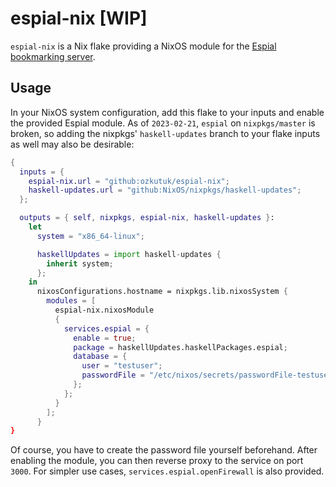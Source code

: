 # espial-nix [WIP]

`espial-nix` is a Nix flake providing a NixOS module for the [Espial bookmarking server][espial].

## Usage

In your NixOS system configuration, add this flake to your inputs and enable the provided Espial module. As of `2023-02-21`, `espial` on `nixpkgs/master` is broken, so adding the nixpkgs' `haskell-updates` branch to your flake inputs as well may also be desirable:

```nix
{
  inputs = {
    espial-nix.url = "github:ozkutuk/espial-nix";
    haskell-updates.url = "github:NixOS/nixpkgs/haskell-updates";
  };

  outputs = { self, nixpkgs, espial-nix, haskell-updates }:
    let
      system = "x86_64-linux";

      haskellUpdates = import haskell-updates {
        inherit system;
      };
    in
      nixosConfigurations.hostname = nixpkgs.lib.nixosSystem {
        modules = [
          espial-nix.nixosModule
          {
            services.espial = {
              enable = true;
              package = haskellUpdates.haskellPackages.espial;
              database = {
                user = "testuser";
                passwordFile = "/etc/nixos/secrets/passwordFile-testuser";
              };
            };
          }
        ];
      }
}
```

Of course, you have to create the password file yourself beforehand. After enabling the module, you can then reverse proxy to the service on port `3000`. For simpler use cases, `services.espial.openFirewall` is also provided.


[espial]: https://github.com/jonschoning/espial
